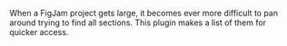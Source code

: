 When a FigJam project gets large, it becomes ever more difficult to pan around trying to find all sections. This plugin makes a list of them for quicker access.
